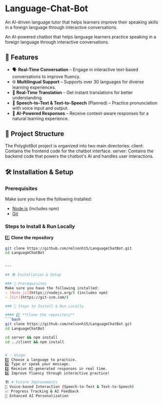 # Language-Chat-Bot
An AI-driven language tutor that helps learners improve their speaking skills in a foreign language through interactive conversations.

An AI-powered chatbot that helps language learners practice speaking in a foreign language through interactive conversations.

## 🚀 Features

- 🗣 **Real-Time Conversation** – Engage in interactive text-based conversations to improve fluency.  
- 🌐 **Multilingual Support** – Supports over 30 languages for diverse learning experiences.  
- 🔄 **Real-Time Translation** – Get instant translations for better understanding.  
- 🎤 **Speech-to-Text & Text-to-Speech** (Planned) – Practice pronunciation with voice input and output.  
- 🧠 **AI-Powered Responses** – Receive context-aware responses for a natural learning experience.  

## 📁 Project Structure
The PolyglotBot project is organized into two main directories:
client: Contains the frontend code for the chatbot interface.
server: Contains the backend code that powers the chatbot's AI and handles user interactions.

## 🛠 Installation & Setup


### Prerequisites
Make sure you have the following installed:  
- [Node.js](https://nodejs.org/) (includes npm)  
- [Git](https://git-scm.com/)  

### Steps to Install & Run Locally

1️⃣ **Clone the repository**  
```bash
git clone https://github.com/nelsonh15/LanguageChatBot.git
cd LanguageChatBot


---

## 🛠 Installation & Setup

### 🔹 Prerequisites
Make sure you have the following installed:  
- [Node.js](https://nodejs.org/) (includes npm)  
- [Git](https://git-scm.com/)  

### 🔹 Steps to Install & Run Locally

#### 1️⃣ **Clone the repository**  
```bash
git clone https://github.com/nelsonh15/LanguageChatBot.git
cd LanguageChatBot

cd server && npm install
cd ../client && npm install


# 💡 Usage
1️⃣ Choose a language to practice.
2️⃣ Type or speak your message.
3️⃣ Receive AI-generated responses in real time.
4️⃣ Improve fluency through interactive practice!

🏗 # Future Improvements
🚀 Voice-based Interaction (Speech-to-Text & Text-to-Speech)
📈 Progress Tracking & AI Feedback
🤖 Enhanced AI Personalization
